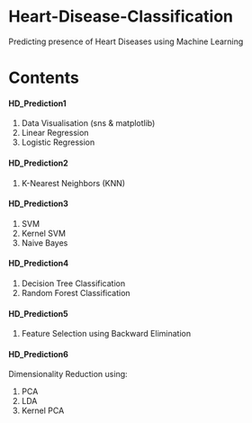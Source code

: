 # Heart-Disease-Classification
Predicting presence of Heart Diseases using Machine Learning

# Contents

#### HD_Prediction1
  1. Data Visualisation (sns & matplotlib)
  2. Linear Regression
  3. Logistic Regression
  
#### HD_Prediction2
  1. K-Nearest Neighbors (KNN)
  
#### HD_Prediction3
  1. SVM
  2. Kernel SVM
  3. Naive Bayes
  
#### HD_Prediction4
  1. Decision Tree Classification
  2. Random Forest Classification
  
#### HD_Prediction5
  1. Feature Selection using Backward Elimination
  
#### HD_Prediction6
  Dimensionality Reduction using:
  1. PCA
  2. LDA
  3. Kernel PCA
